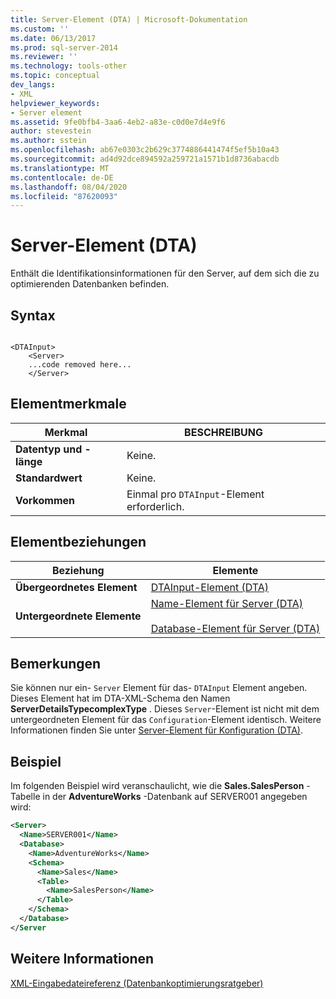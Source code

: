 ```yaml
---
title: Server-Element (DTA) | Microsoft-Dokumentation
ms.custom: ''
ms.date: 06/13/2017
ms.prod: sql-server-2014
ms.reviewer: ''
ms.technology: tools-other
ms.topic: conceptual
dev_langs:
- XML
helpviewer_keywords:
- Server element
ms.assetid: 9fe0bfb4-3aa6-4eb2-a83e-c0d0e7d4e9f6
author: stevestein
ms.author: sstein
ms.openlocfilehash: ab67e0303c2b629c3774886441474f5ef5b10a43
ms.sourcegitcommit: ad4d92dce894592a259721a1571b1d8736abacdb
ms.translationtype: MT
ms.contentlocale: de-DE
ms.lasthandoff: 08/04/2020
ms.locfileid: "87620093"
---
```

# <a name="server-element-dta"></a>Server-Element (DTA)
  Enthält die Identifikationsinformationen für den Server, auf dem sich die zu optimierenden Datenbanken befinden.  
  
## <a name="syntax"></a>Syntax  
  
```  
  
<DTAInput>  
    <Server>  
    ...code removed here...  
    </Server>  
```  
  
## <a name="element-characteristics"></a>Elementmerkmale  
  
|Merkmal|BESCHREIBUNG|  
|--------------------|-----------------|  
|**Datentyp und -länge**|Keine.|  
|**Standardwert**|Keine.|  
|**Vorkommen**|Einmal pro `DTAInput`-Element erforderlich.|  
  
## <a name="element-relationships"></a>Elementbeziehungen  
  
|Beziehung|Elemente|  
|------------------|--------------|  
|**Übergeordnetes Element**|[DTAInput-Element &#40;DTA&#41;](dtainput-element-dta.md)|  
|**Untergeordnete Elemente**|[Name-Element für Server &#40;DTA&#41;](name-element-for-server-dta.md)<br /><br /> [Database-Element für Server &#40;DTA&#41;](database-element-for-server-dta.md)|  
  
## <a name="remarks"></a>Bemerkungen  
 Sie können nur ein- `Server` Element für das- `DTAInput` Element angeben. Dieses Element hat im DTA-XML-Schema den Namen **ServerDetailsTypecomplexType** . Dieses `Server`-Element ist nicht mit dem untergeordneten Element für das `Configuration`-Element identisch. Weitere Informationen finden Sie unter [Server-Element für Konfiguration &#40;DTA&#41;](server-element-for-configuration-dta.md).  
  
## <a name="example"></a>Beispiel  
 Im folgenden Beispiel wird veranschaulicht, wie die **Sales.SalesPerson** -Tabelle in der **AdventureWorks** -Datenbank auf SERVER001 angegeben wird:  
  
```xml  
<Server>  
  <Name>SERVER001</Name>  
  <Database>  
    <Name>AdventureWorks</Name>  
    <Schema>  
      <Name>Sales</Name>  
      <Table>  
        <Name>SalesPerson</Name>  
      </Table>  
    </Schema>  
  </Database>  
</Server  
```  
  
## <a name="see-also"></a>Weitere Informationen  
 [XML-Eingabedateireferenz &#40;Datenbankoptimierungsratgeber&#41;](xml-input-file-reference-database-engine-tuning-advisor.md)  
  
  
